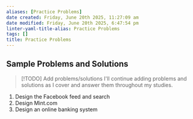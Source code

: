 ```yaml
---
aliases: [Practice Problems]
date created: Friday, June 20th 2025, 11:27:09 am
date modified: Friday, June 20th 2025, 6:47:54 pm
linter-yaml-title-alias: Practice Problems
tags: []
title: Practice Problems
---
```


## Sample Problems and Solutions

> [!TODO] Add problems/solutions
> I'll continue adding problems and solutions as I cover and answer them throughout my studies.

1. Design the Facebook feed and search
2. Design Mint.com
3. Design an online banking system
